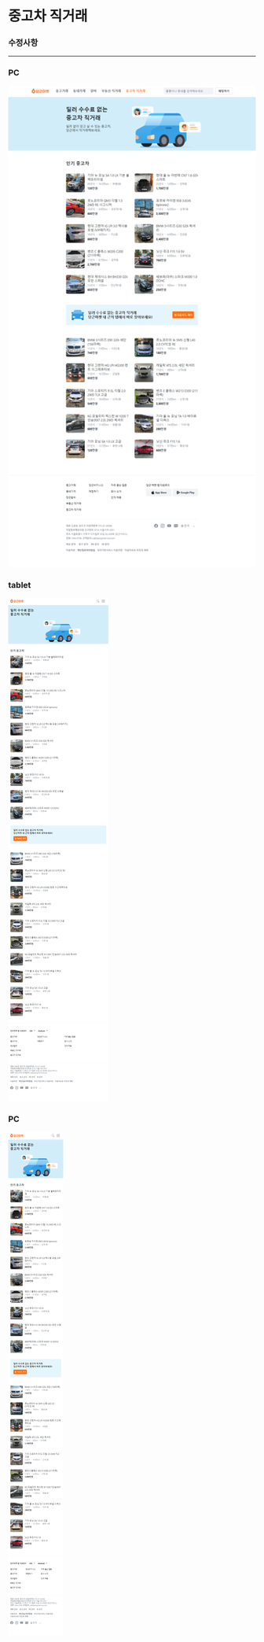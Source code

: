 # 중고차 직거래
### 수정사항
<hr>

### PC
![cars for pc](/img/car_pc.png)
### tablet
![cars for tablet](/img/car_tablet.png)
### PC
![cars for mobile](/img/car_mobile.png)